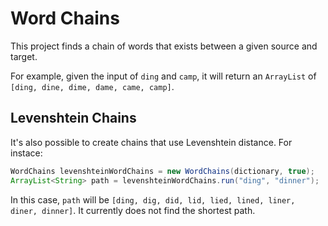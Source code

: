 # Word Chains

This project finds a chain of words that exists between a given source and target.

For example, given the input of `ding` and `camp`, it will return an `ArrayList` of `[ding, dine, dime, dame, came, camp]`.

## Levenshtein Chains

It's also possible to create chains that use Levenshtein distance. For instace:

```java
WordChains levenshteinWordChains = new WordChains(dictionary, true);
ArrayList<String> path = levenshteinWordChains.run("ding", "dinner");
```

In this case, `path` will be `[ding, dig, did, lid, lied, lined, liner, diner, dinner]`. It currently does not find the shortest path.